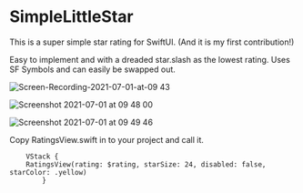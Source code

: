 # SimpleLittleStar
This is a super simple star rating for SwiftUI. (And it is my first contribution!)

Easy to implement and with a dreaded star.slash as the lowest rating.
Uses SF Symbols and can easily be swapped out. 

![Screen-Recording-2021-07-01-at-09 43](https://user-images.githubusercontent.com/33544769/124088817-9c0a6600-da53-11eb-9f77-6309938e4dfd.gif)

![Screenshot 2021-07-01 at 09 48 00](https://user-images.githubusercontent.com/33544769/124088828-9f055680-da53-11eb-9e5c-7095686045a4.png)

![Screenshot 2021-07-01 at 09 49 46](https://user-images.githubusercontent.com/33544769/124088833-a0cf1a00-da53-11eb-835e-44d593691e30.png)

Copy RatingsView.swift in to your project and call it.

        VStack {
        RatingsView(rating: $rating, starSize: 24, disabled: false, starColor: .yellow)
            }
